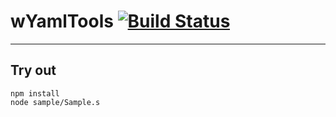 
# wYamlTools [![Build Status](https://travis-ci.org/Wandalen/wYamlTools.svg?branch=master)](https://travis-ci.org/Wandalen/wYamlTools)

___

## Try out
```
npm install
node sample/Sample.s
```

